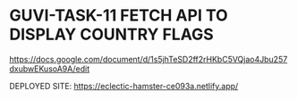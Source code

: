 # GUVI-TASK-11 FETCH API TO DISPLAY COUNTRY FLAGS 

https://docs.google.com/document/d/1s5jhTeSD2ff2rHKbC5VQjao4Jbu257dxubwEKusoA9A/edit

DEPLOYED SITE:
https://eclectic-hamster-ce093a.netlify.app/
